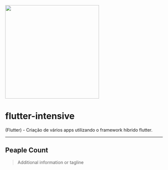 <img style="display: inline-block;" src="https://miro.medium.com/max/3840/1*v61-QL8UkB1OGUdBpFCQqQ.png" width="300"/>

# flutter-intensive
(Flutter) - Criação de vários apps utilizando o framework hibrido flutter.

<hr/>

## Peaple Count
> Additional information or tagline
